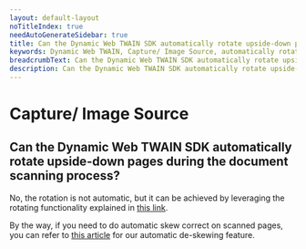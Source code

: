 ```yaml
---
layout: default-layout
noTitleIndex: true
needAutoGenerateSidebar: true
title: Can the Dynamic Web TWAIN SDK automatically rotate upside-down pages during the document scanning process?
keywords: Dynamic Web TWAIN, Capture/ Image Source, automatically rotate pages
breadcrumbText: Can the Dynamic Web TWAIN SDK automatically rotate upside-down pages during the document scanning process?
description: Can the Dynamic Web TWAIN SDK automatically rotate upside-down pages during the document scanning process?
---
```


# Capture/ Image Source

## Can the Dynamic Web TWAIN SDK automatically rotate upside-down pages during the document scanning process?

No, the rotation is not automatic, but it can be achieved by leveraging the rotating functionality explained in <a href="https://www.dynamsoft.com/web-twain/docs/indepth/features/edit.html?ver=latest#rotating-flipping-and-mirroring" target="_blank">this link</a>.

By the way, if you need to do automatic skew correct on scanned pages, you can refer to [this article]({{site.faq}}support-image-deskew.html) for our automatic de-skewing feature.
